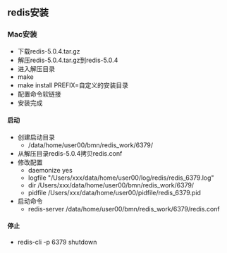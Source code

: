 ## redis安装

### Mac安装
 * 下载redis-5.0.4.tar.gz
 * 解压redis-5.0.4.tar.gz到redis-5.0.4
 * 进入解压目录
 * make
 * make install PREFIX=自定义的安装目录
 * 配置命令软链接
 * 安装完成
 
#### 启动
 * 创建启动目录
   + /data/home/user00/bmn/redis_work/6379/
 * 从解压目录redis-5.0.4拷贝redis.conf
 * 修改配置
   + daemonize yes
   + logfile "/Users/xxx/data/home/user00/log/redis/redis_6379.log"
   + dir /Users/xxx/data/home/user00/bmn/redis_work/6379/ 
   + pidfile /Users/xxx/data/home/user00/pidfile/redis_6379.pid
 * 启动命令
   + redis-server /data/home/user00/bmn/redis_work/6379/redis.conf
 
#### 停止 
 * redis-cli -p 6379 shutdown